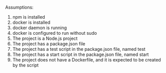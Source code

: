 Assumptions:
1. npm is installed
2. docker is installed
3. docker daemon is running
4. docker is configured to run without sudo
5. The project is a Node.js project
6. The project has a package.json file
7. The project has a test script in the package.json file, named test
8. The project has a start script in the package.json file, named start
9. The project does not have a Dockerfile, and it is expected to be created by the script